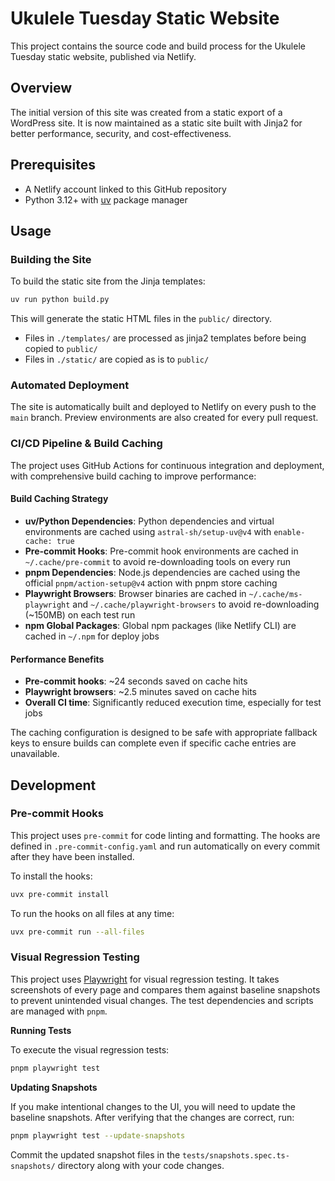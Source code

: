 # Ukulele Tuesday Static Website

This project contains the source code and build process for the Ukulele Tuesday static website, published via Netlify.

## Overview

The initial version of this site was created from a static export of a WordPress site. It is now maintained as a static site built with Jinja2 for better performance, security, and cost-effectiveness.

## Prerequisites

- A Netlify account linked to this GitHub repository
- Python 3.12+ with [uv](https://github.com/astral-sh/uv) package manager

## Usage

### Building the Site

To build the static site from the Jinja templates:

```bash
uv run python build.py
```

This will generate the static HTML files in the `public/` directory.

* Files in `./templates/` are processed as jinja2 templates before being copied to `public/`
* Files in `./static/` are copied as is to `public/`

### Automated Deployment

The site is automatically built and deployed to Netlify on every push to the `main` branch. Preview environments are also created for every pull request.

### CI/CD Pipeline & Build Caching

The project uses GitHub Actions for continuous integration and deployment, with comprehensive build caching to improve performance:

#### Build Caching Strategy
- **uv/Python Dependencies**: Python dependencies and virtual environments are cached using `astral-sh/setup-uv@v4` with `enable-cache: true`
- **Pre-commit Hooks**: Pre-commit hook environments are cached in `~/.cache/pre-commit` to avoid re-downloading tools on every run
- **pnpm Dependencies**: Node.js dependencies are cached using the official `pnpm/action-setup@v4` action with pnpm store caching
- **Playwright Browsers**: Browser binaries are cached in `~/.cache/ms-playwright` and `~/.cache/playwright-browsers` to avoid re-downloading (~150MB) on each test run
- **npm Global Packages**: Global npm packages (like Netlify CLI) are cached in `~/.npm` for deploy jobs

#### Performance Benefits
- **Pre-commit hooks**: ~24 seconds saved on cache hits
- **Playwright browsers**: ~2.5 minutes saved on cache hits
- **Overall CI time**: Significantly reduced execution time, especially for test jobs

The caching configuration is designed to be safe with appropriate fallback keys to ensure builds can complete even if specific cache entries are unavailable.

## Development

### Pre-commit Hooks

This project uses `pre-commit` for code linting and formatting. The hooks are defined in `.pre-commit-config.yaml` and run automatically on every commit after they have been installed.

To install the hooks:

```bash
uvx pre-commit install
```

To run the hooks on all files at any time:

```bash
uvx pre-commit run --all-files
```

### Visual Regression Testing

This project uses [Playwright](https://playwright.dev/) for visual regression testing. It takes screenshots of every page and compares them against baseline snapshots to prevent unintended visual changes. The test dependencies and scripts are managed with `pnpm`.

**Running Tests**

To execute the visual regression tests:

```bash
pnpm playwright test
```

**Updating Snapshots**

If you make intentional changes to the UI, you will need to update the baseline snapshots. After verifying that the changes are correct, run:

```bash
pnpm playwright test --update-snapshots
```

Commit the updated snapshot files in the `tests/snapshots.spec.ts-snapshots/` directory along with your code changes.
